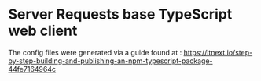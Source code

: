 # Server Requests base TypeScript web client

The config files were generated via a guide found at : https://itnext.io/step-by-step-building-and-publishing-an-npm-typescript-package-44fe7164964c